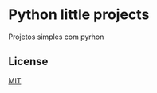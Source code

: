 # Python little projects

Projetos simples com pyrhon

## License

[MIT](https://api.github.com/licenses/mit)
